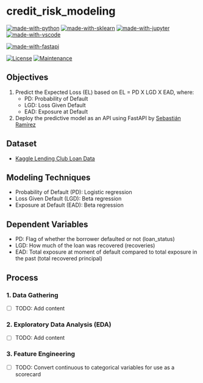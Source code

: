 # credit_risk_modeling

[![made-with-python](https://img.shields.io/badge/Built%20with-Python-1f425f.svg)](https://www.python.org/)
[![made-with-sklearn](https://img.shields.io/badge/Built%20with-sklearn-1f425f.svg)](https://www.python.org/)
[![made-with-jupyter](https://img.shields.io/badge/Built%20with-Jupyter-1f425f.svg)](https://www.python.org/)
[![made-with-vscode](https://img.shields.io/badge/Built%20with-VS%20Code-1f425f.svg)](https://www.python.org/)

[![made-with-fastapi](https://img.shields.io/badge/Built%20with-FastAPI-1f425f.svg)](https://www.python.org/)

[![License](https://img.shields.io/badge/License-Apache%202.0-blue.svg)](https://opensource.org/licenses/Apache-2.0)
[![Maintenance](https://img.shields.io/badge/Maintained%3F-yes-green.svg)](https://GitHub.com/Naereen/StrapDown.js/graphs/commit-activity)


## Objectives

1. Predict the Expected Loss (EL) based on EL = PD X LGD X EAD, where: 
    - PD: Probability of Default
    - LGD: Loss Given Default
    - EAD: Exposure at Default 
2. Deploy the predictive model as an API using FastAPI by [Sebastián Ramírez](https://fastapi.tiangolo.com/)

## Dataset

- [Kaggle Lending Club Loan Data]()

## Modeling Techniques

- Probability of Default (PD): Logistic regression
- Loss Given Default (LGD): Beta regression
- Exposure at Default (EAD): Beta regression

## Dependent Variables

- PD: Flag of whether the borrower defaulted or not (loan_status)
- LGD: How much of the loan was recovered (recoveries)
- EAD: Total exposure at moment of default compared to total exposure in the past (total recovered principal)

## Process

### 1. Data Gathering

- [ ] TODO: Add content

### 2. Exploratory Data Analysis (EDA)

- [ ] TODO: Add content

### 3. Feature Engineering

- [ ] TODO: Convert continuous to categorical variables for use as a scorecard
